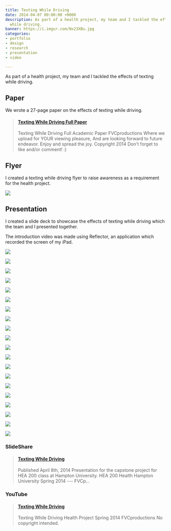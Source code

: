 ```yaml
---
title: Texting While Driving
date: 2014-04-07 00:00:00 +0000
description: As part of a health project, my team and I tackled the effects of texting
  while driving.
banner: https://i.imgur.com/Nx23XBu.jpg
categories:
- portfolio
- design
- research
- presentation
- video

---
```

As part of a health project, my team and I tackled the effects of texting while driving.

## Paper

We wrote a 27-page paper on the effects of texting while driving.

<blockquote class="embedly-card"><h4><a href="https://www.scribd.com/document/227095609/Texting-While-Driving-Full-Paper">Texting While Driving Full Paper</a></h4><p>Texting While Driving Full Academic Paper FVCproductions Where we upload for YOUR viewing pleasure, And are looking forward to future endeavor. Enjoy and spread the joy. Copyright 2014 Don't forget to like and/or comment! :)</p></blockquote>

## Flyer

I created a texting while driving flyer to raise awareness as a requirement for the health project.

<p class="centered small-image">
  <img src="https://i.imgur.com/CRLoX3F.jpg">
</p>

## Presentation

I created a slide deck to showcase the effects of texting while driving which the team and I presented together.

The introduction video was made using Reflector, an application which recorded the screen of my iPad.

<p class="centered small-image">
  <img src="https://i.imgur.com/iIw4C2K.png">
</p>

<p class="centered small-image">
  <img src="https://i.imgur.com/Ag47b4X.png">
</p>

<p class="centered small-image">
  <img src="https://i.imgur.com/JtW0kjQ.png">
</p>

<p class="centered small-image">
  <img src="https://i.imgur.com/CvreGhU.jpg">
</p>

<p class="centered small-image">
  <img src="https://i.imgur.com/Nx23XBu.jpg">
</p>

<p class="centered small-image">
  <img src="https://i.imgur.com/eRFMl8V.jpg">
</p>

<p class="centered small-image">
  <img src="https://i.imgur.com/RucevJM.jpg">
</p>

<p class="centered small-image">
  <img src="https://i.imgur.com/X1IyRE1.jpg">
</p>

<p class="centered small-image">
  <img src="https://i.imgur.com/vyHzHp7.jpg">
</p>

<p class="centered small-image">
  <img src="https://i.imgur.com/K4VA83f.jpg">
</p>

<p class="centered small-image">
  <img src="https://i.imgur.com/dHAbRjn.jpg">
</p>

<p class="centered small-image">
  <img src="https://i.imgur.com/phRCZyS.jpg">
</p>

<p class="centered small-image">
  <img src="https://i.imgur.com/NDNycGe.jpg">
</p>

<p class="centered small-image">
  <img src="https://i.imgur.com/iVP6gH2.jpg">
</p>

<p class="centered small-image">
  <img src="https://i.imgur.com/ImKB48J.jpg">
</p>

<p class="centered small-image">
  <img src="https://i.imgur.com/Y4X8VgR.jpg">
</p>

<p class="centered small-image">
  <img src="https://i.imgur.com/8fKFbVI.jpg">
</p>

<p class="centered small-image">
  <img src="https://i.imgur.com/Od5BUP1.jpg">
</p>

<p class="centered small-image">
  <img src="https://i.imgur.com/PljC03C.jpg">
</p>

<p class="centered small-image">
  <img src="https://i.imgur.com/0LmZw6n.jpg">
</p>

### SlideShare

<blockquote class="embedly-card"><h4><a href="https://www.slideshare.net/FVCproductions/texting-while-driving-82133379">Texting While Driving</a></h4><p>Published April 8th, 2014 Presentation for the capstone project for HEA 200 class at Hampton University. HEA 200 Health Hampton University Spring 2014 --- FVCp...</p></blockquote>

### YouTube

<blockquote class="embedly-card"><h4><a href="https://www.youtube.com/watch?v=CcT0GtqPZuw">Texting While Driving</a></h4><p>Texting While Driving Health Project Spring 2014 FVCproductions No copyright intended.</p></blockquote>

<script async src="//cdn.embedly.com/widgets/platform.js" charset="UTF-8"></script>
